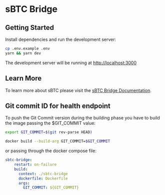 # sBTC Bridge

## Getting Started

Install dependencies and run the development server:

```bash
cp .env.example .env
yarn && yarn dev
```

The development server will be running at [http://localhost:3000](http://localhost:3000)


## Learn More

To learn more about sBTC please visit the [sBTC Bridge Documentation](https://docs.stacks.co/concepts/sbtc).


## Git commit ID for health endpoint

To push the Git Commit version during the building phase you have to build the image passing the $GIT_COMMIT value:

```bash
export GIT_COMMIT=$(git rev-parse HEAD)

docker build --build-arg GIT_COMMIT=$GIT_COMMIT
```

or passing through the docker compose file:

```yaml
sbtc-bridge:
    restart: on-failure
    build:
      context: ./sbtc-bridge
      dockerfile: Dockerfile
      args:
        GIT_COMMIT: ${GIT_COMMIT}
```
